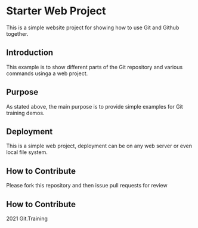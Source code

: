 # Starter Web Project

This is a simple website project for showing how to use Git and Github together.

## Introduction

This example is to show different parts of the Git repository and various commands usinga a web project.

## Purpose

As stated above, the main purpose is to provide simple examples for Git training demos. 

## Deployment

This is a simple web project, deployment can be on any web server or even local file system.

## How to Contribute

Please fork this repository and then issue pull requests for review

## How to Contribute

2021 Git.Training